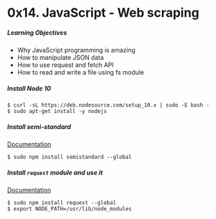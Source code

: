 # 0x14. JavaScript - Web scraping
##### Learning Objectives
- Why JavaScript programming is amazing
- How to manipulate JSON data
- How to use request and fetch API
- How to read and write a file using fs module

##### Install Node 10
```
$ curl -sL https://deb.nodesource.com/setup_10.x | sudo -E bash -
$ sudo apt-get install -y nodejs
```

##### Install semi-standard
[Documentation](https://github.com/standard/semistandard)
```
$ sudo npm install semistandard --global
```

##### Install ```request``` module and use it
[Documentation](https://github.com/request/request)
```
$ sudo npm install request --global
$ export NODE_PATH=/usr/lib/node_modules
```
